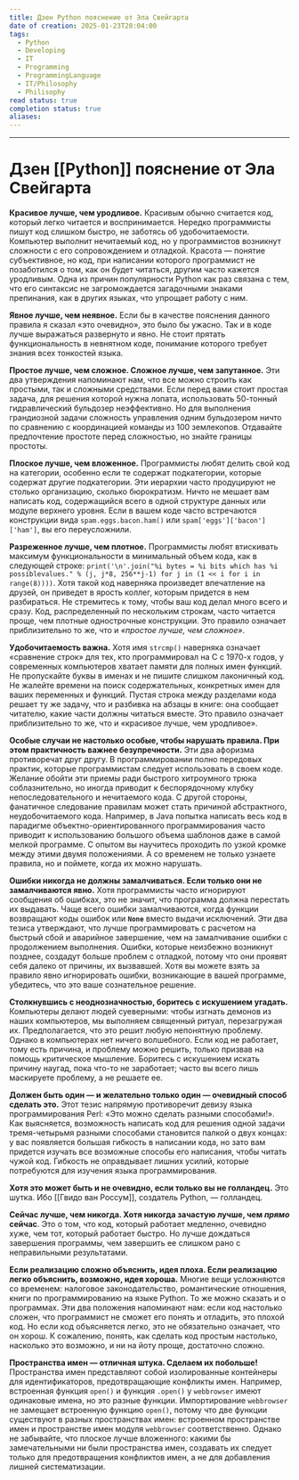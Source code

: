 ```yaml
---
title: Дзен Python пояснение от Эла Свейгарта
date of creation: 2025-01-23T20:04:00
tags:
  - Python
  - Developing
  - IT
  - Programming
  - ProgrammingLanguage
  - IT/Philosophy
  - Philisophy
read status: true
completion status: true
aliases:
---
```

---
# Дзен [[Python]] пояснение от Эла Свейгарта


**Красивое лучше, чем уродливое.** Красивым обычно считается код, который легко читается и воспринимается. Нередко программисты пишут код слишком быстро, не заботясь об удобочитаемости. Компьютер выполнит нечитаемый код, но у программистов возникнут сложности с его сопровождением и отладкой. Красота — понятие субъективное, но код, при написании которого программист не позаботился о том, как он будет читаться, другим часто кажется уродливым. Одна из причин популярности Python как раз связана с тем, что его синтаксис не загромождается загадочными знаками препинания, как в других языках, что упрощает работу с ним.

**Явное лучше, чем неявное.** Если бы в качестве пояснения данного правила я сказал «это очевидно», это было бы ужасно. Так и в коде лучше выражаться развернуто и явно. Не стоит прятать функциональность в невнятном коде, понимание которого требует знания всех тонкостей языка.

**Простое лучше, чем сложное. Сложное лучше, чем запутанное.** Эти два утверждения напоминают нам, что все можно строить как простыми, так и сложными средствами. Если перед вами стоит простая задача, для решения которой нужна лопата, использовать 50-тонный гидравлический бульдозер неэффективно. Но для выполнения грандиозной задачи сложность управления одним бульдозером ничто по сравнению с координацией команды из 100 землекопов. Отдавайте предпочтение простоте перед сложностью, но знайте границы простоты.

**Плоское лучше, чем вложенное.** Программисты любят делить свой код на категории, особенно если те содержат подкатегории, которые содержат другие подкатегории. Эти иерархии часто продуцируют не столько организацию, сколько бюрократизм. Ничто не мешает вам написать код, содержащийся всего в одной структуре данных или модуле верхнего уровня. Если в вашем коде часто встречаются конструкции вида `spam.eggs.bacon.ham()` или `spam['eggs']['bacon']['ham']`, вы его переусложнили.

**Разреженное лучше, чем плотное.** Программисты любят втискивать максимум функциональности в минимальный объем кода, как в следующей строке: `print('\n'.join("%i bytes = %i bits which has %i possiblevalues." % (j, j*8, 256**j-1) for j in (1 << i for i in range(8))))`. Хотя такой код наверняка произведет впечатление на друзей, он приведет в ярость коллег, которым придется в нем разбираться. Не стремитесь к тому, чтобы ваш код делал много всего и сразу. Код, распределенный по нескольким строкам, часто читается проще, чем плотные однострочные конструкции. Это правило означает приблизительно то же, что и *«простое лучше, чем сложное»*.

**Удобочитаемость важна.** Хотя имя `strcmp()` наверняка означает «сравнение строк» для тех, кто программировал на C с 1970-х годов, у современных компьютеров хватает памяти для полных имен функций. Не пропускайте буквы в именах и не пишите слишком лаконичный код. Не жалейте времени на поиск содержательных, конкретных имен для ваших переменных и функций. Пустая строка между разделами кода решает ту же задачу, что и разбивка на абзацы в книге: она сообщает читателю, какие части должны читаться вместе. Это правило означает приблизительно то же, что и «красивое лучше, чем уродливое».

**Особые случаи не настолько особые, чтобы нарушать правила. При этом практичность важнее безупречности.** Эти два афоризма противоречат друг другу. В программировании полно передовых практик, которые программистам следует использовать в своем коде. Желание обойти эти приемы ради быстрого хитроумного трюка соблазнительно, но иногда приводит к беспорядочному клубку непоследовательного и нечитаемого кода. С другой стороны, фанатичное следование правилам может стать причиной абстрактного, неудобочитаемого кода. Например, в Java попытка написать весь код в парадигме объектно-ориентированного программирования часто приводит к использованию большого объема шаблонов даже в самой мелкой программе. С опытом вы научитесь проходить по узкой кромке между этими двумя положениями. А со временем не только узнаете правила, но и поймете, когда их можно нарушать.

**Ошибки никогда не должны замалчиваться. Если только они не замалчиваются явно.** Хотя программисты часто игнорируют сообщения об ошибках, это не значит, что программа должна перестать их выдавать. Чаще всего ошибки замалчиваются, когда функции возвращают коды ошибок или **`None`** вместо выдачи исключений. Эти два тезиса утверждают, что лучше программировать с расчетом на быстрый сбой и аварийное завершение, чем на замалчивание ошибки с продолжением выполнения. Ошибки, которые неизбежно возникнут позднее, создадут больше проблем с отладкой, потому что они проявят себя далеко от причины, их вызвавшей. Хотя вы можете взять за правило явно игнорировать ошибки, возникающие в вашей программе, убедитесь, что это ваше сознательное решение.

**Столкнувшись с неоднозначностью, боритесь с искушением угадать.** Компьютеры делают людей суеверными: чтобы изгнать демонов из наших компьютеров, мы выполняем священный ритуал, перезагружая их. Предполагается, что это решит любую непонятную проблему. Однако в компьютерах нет ничего волшебного. Если код не работает, тому есть причина, и проблему можно решить, только призвав на помощь критическое мышление. Боритесь с искушением искать причину наугад, пока что-то не заработает; часто вы всего лишь маскируете проблему, а не решаете ее.

**Должен быть один — и желательно только один — очевидный способ сделать это.** Этот тезис напрямую противоречит девизу языка программирования Perl: «Это можно сделать разными способами!». Как выясняется, возможность написать код для решения одной задачи тремя-четырьмя разными способами становится палкой о двух концах: у вас появляется большая гибкость в написании кода, но зато вам придется изучать все возможные способы его написания, чтобы читать чужой код. Гибкость не оправдывает лишних усилий, которые потребуются для изучения языка программирования.

**Хотя это может быть и не очевидно, если только вы не голландец.** Это шутка. Ибо [[Гвидо ван Россум]], создатель Python, — голландец.

**Сейчас лучше, чем никогда. Хотя никогда зачастую лучше, чем *прямо* сейчас**. Это о том, что код, который работает медленно, очевидно хуже, чем тот, который работает быстро. Но лучше дождаться завершения программы, чем завершить ее слишком рано с неправильными результатами.

**Если реализацию сложно объяснить, идея плоха. Если реализацию легко объяснить, возможно, идея хороша.** Многие вещи усложняются со временем: налоговое законодательство, романтические отношения, книги по программированию на языке Python. То же можно сказать и о программах. Эти два положения напоминают нам: если код настолько сложен, что программист не сможет его понять и отладить, это плохой код. Но если код объясняется легко, это не обязательно означает, что он хорош. К сожалению, понять, как сделать код простым настолько, насколько это возможно, и ни на йоту проще, достаточно сложно.

**Пространства имен — отличная штука. Сделаем их побольше!** Пространства имен представляют собой изолированные контейнеры для идентификаторов, предотвращающие конфликты имен. Например, встроенная функция `open()` и функция `.open()` у `webbrowser` имеют одинаковые имена, но это разные функции. Импортирование `webbrowser` не замещает встроенную функцию `open()`, потому что две функции существуют в разных пространствах имен: встроенном пространстве имен и пространстве имен модуля `webbrowser` соответственно. Однако не забывайте, что плоское лучше вложенного: какими бы замечательными ни были пространства имен, создавать их следует только для предотвращения конфликтов имен, а не для добавления лишней систематизации.
